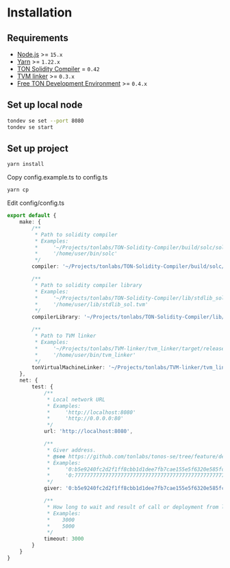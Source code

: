 # Installation
## Requirements
* [Node.js](https://nodejs.org) >= `15.x`
* [Yarn](https://classic.yarnpkg.com) >= `1.22.x`
* [TON Solidity Compiler](https://github.com/tonlabs/TON-Solidity-Compiler) = `0.42`
* [TVM linker](https://github.com/tonlabs/TVM-linker) >= `0.3.x`
* [Free TON Development Environment](https://github.com/tonlabs/tondev) >= `0.4.x`

## Set up local node
```sh
tondev se set --port 8080
tondev se start
```

## Set up project
```sh
yarn install
```

Copy config.example.ts to config.ts
```sh
yarn cp
```

Edit config/config.ts
```ts
export default {
    make: {
        /**
         * Path to solidity compiler
         * Examples:
         *     '~/Projects/tonlabs/TON-Solidity-Compiler/build/solc/solc'
         *     '/home/user/bin/solc'
         */
        compiler: '~/Projects/tonlabs/TON-Solidity-Compiler/build/solc/solc',

        /**
         * Path to solidity compiler library
         * Examples:
         *     '~/Projects/tonlabs/TON-Solidity-Compiler/lib/stdlib_sol.tvm'
         *     '/home/user/lib/stdlib_sol.tvm'
         */
        compilerLibrary: '~/Projects/tonlabs/TON-Solidity-Compiler/lib/stdlib_sol.tvm',

        /**
         * Path to TVM linker
         * Examples:
         *     '~/Projects/tonlabs/TVM-linker/tvm_linker/target/release/tvm_linker'
         *     '/home/user/bin/tvm_linker'
         */
        tonVirtualMachineLinker: '~/Projects/tonlabs/TVM-linker/tvm_linker/target/release/tvm_linker'
    },
    net: {
        test: {
            /**
             * Local network URL
             * Examples:
             *     'http://localhost:8080'
             *     'http://0.0.0.0:80'
             */
            url: 'http://localhost:8080',

            /**
             * Giver address.
             * @see https://github.com/tonlabs/tonos-se/tree/feature/dev-giver/contracts
             * Examples:
             *     '0:b5e9240fc2d2f1ff8cbb1d1dee7fb7cae155e5f6320e585fcc685698994a19a5'
             *     '0:7777777777777777777777777777777777777777777777777777777777777777'
             */
            giver: '0:b5e9240fc2d2f1ff8cbb1d1dee7fb7cae155e5f6320e585fcc685698994a19a5',

            /**
             * How long to wait and result of call or deployment from local node in milliseconds
             * Examples:
             *    3000
             *    5000
             */
            timeout: 3000
        }
    }
}
```